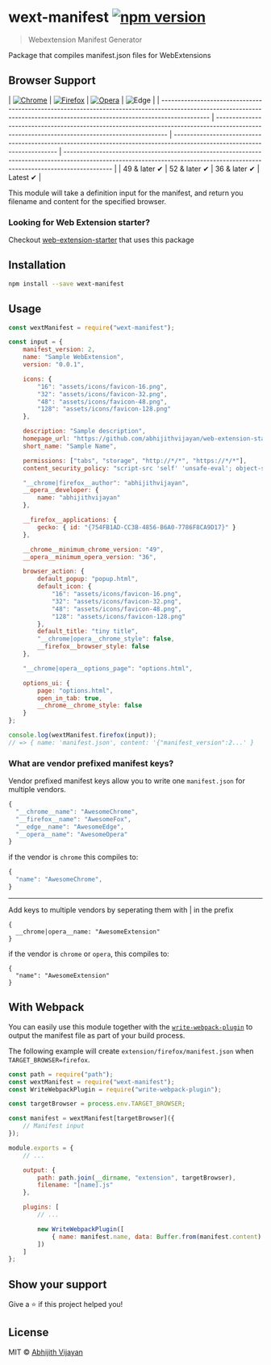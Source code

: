 # wext-manifest [![npm version](https://img.shields.io/npm/v/wext-manifest)](https://www.npmjs.com/package/wext-manifest)

> Webextension Manifest Generator

Package that compiles manifest.json files for WebExtensions

## Browser Support

| [![Chrome](https://raw.github.com/alrra/browser-logos/master/src/chrome/chrome_48x48.png)](https://chrome.google.com/webstore/detail/kutt/pklakpjfiegjacoppcodencchehlfnpd) | [![Firefox](https://raw.github.com/alrra/browser-logos/master/src/firefox/firefox_48x48.png)](https://addons.mozilla.org/firefox/addon/kutt/) | [![Opera](https://raw.github.com/alrra/browser-logos/master/src/opera/opera_48x48.png)](CONTRIBUTING.md#for-opera-users) |
![Edge](https://raw.github.com/alrra/browser-logos/master/src/edge/edge_48x48.png) |
| --------------------------------------------------------------------------------------------------------------------------------------------------------------------------- | --------------------------------------------------------------------------------------------------------------------------------------------- | ------------------------------------------------------------------------------------------------------------------------ | --------------------------------------------------------------------------------------------------------------------------------------------------------------------------- |
| 49 & later ✔ | 52 & later ✔ | 36 & later ✔ | Latest ✔ |

This module will take a definition input for the manifest, and return you filename and content for the specified browser.

### Looking for Web Extension starter?

Checkout [web-extension-starter](https://github.com/abhijithvijayan/web-extension-starter) that uses this package

## Installation

```sh
npm install --save wext-manifest
```

## Usage

```js
const wextManifest = require("wext-manifest");

const input = {
	manifest_version: 2,
	name: "Sample WebExtension",
	version: "0.0.1",

	icons: {
		"16": "assets/icons/favicon-16.png",
		"32": "assets/icons/favicon-32.png",
		"48": "assets/icons/favicon-48.png",
		"128": "assets/icons/favicon-128.png"
	},

	description: "Sample description",
	homepage_url: "https://github.com/abhijithvijayan/web-extension-starter",
	short_name: "Sample Name",

	permissions: ["tabs", "storage", "http://*/*", "https://*/*"],
	content_security_policy: "script-src 'self' 'unsafe-eval'; object-src 'self'",

	"__chrome|firefox__author": "abhijithvijayan",
	__opera__developer: {
		name: "abhijithvijayan"
	},

	__firefox__applications: {
		gecko: { id: "{754FB1AD-CC3B-4856-B6A0-7786F8CA9D17}" }
	},

	__chrome__minimum_chrome_version: "49",
	__opera__minimum_opera_version: "36",

	browser_action: {
		default_popup: "popup.html",
		default_icon: {
			"16": "assets/icons/favicon-16.png",
			"32": "assets/icons/favicon-32.png",
			"48": "assets/icons/favicon-48.png",
			"128": "assets/icons/favicon-128.png"
		},
		default_title: "tiny title",
		"__chrome|opera__chrome_style": false,
		__firefox__browser_style: false
	},

	"__chrome|opera__options_page": "options.html",

	options_ui: {
		page: "options.html",
		open_in_tab: true,
		__chrome__chrome_style: false
	}
};

console.log(wextManifest.firefox(input));
// => { name: 'manifest.json', content: '{"manifest_version":2...' }
```

### What are vendor prefixed manifest keys?

Vendor prefixed manifest keys allow you to write one `manifest.json` for multiple vendors.

```js
{
  "__chrome__name": "AwesomeChrome",
  "__firefox__name": "AwesomeFox",
  "__edge__name": "AwesomeEdge",
  "__opera__name": "AwesomeOpera"
}
```

if the vendor is `chrome` this compiles to:

```js
{
  "name": "AwesomeChrome",
}
```

---

Add keys to multiple vendors by seperating them with | in the prefix

```
{
  __chrome|opera__name: "AwesomeExtension"
}
```

if the vendor is `chrome` or `opera`, this compiles to:

```
{
  "name": "AwesomeExtension"
}
```

## With Webpack

You can easily use this module together with the [`write-webpack-plugin`](https://www.npmjs.com/package/write-webpack-plugin) to output the manifest file as part of your build process.

The following example will create `extension/firefox/manifest.json` when `TARGET_BROWSER=firefox`.

```js
const path = require("path");
const wextManifest = require("wext-manifest");
const WriteWebpackPlugin = require("write-webpack-plugin");

const targetBrowser = process.env.TARGET_BROWSER;

const manifest = wextManifest[targetBrowser]({
	// Manifest input
});

module.exports = {
	// ...

	output: {
		path: path.join(__dirname, "extension", targetBrowser),
		filename: "[name].js"
	},

	plugins: [
		// ...

		new WriteWebpackPlugin([
			{ name: manifest.name, data: Buffer.from(manifest.content) }
		])
	]
};
```

## Show your support

Give a ⭐️ if this project helped you!

## License

MIT © [Abhijith Vijayan](https://abhijithvijayan.in)
